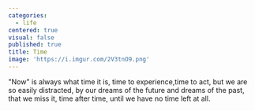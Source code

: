 ```yaml
---
categories:
  - life
centered: true
visual: false
published: true
title: Time
image: 'https://i.imgur.com/2V3tnO9.png'
---
```

"Now" 
is always 
what time it is, 
time to experience,time to act, 
but we are so easily distracted, 
by our dreams of the future 
and dreams of the past,
that we miss it,
time after time,
until we have 
no time left
at all.
